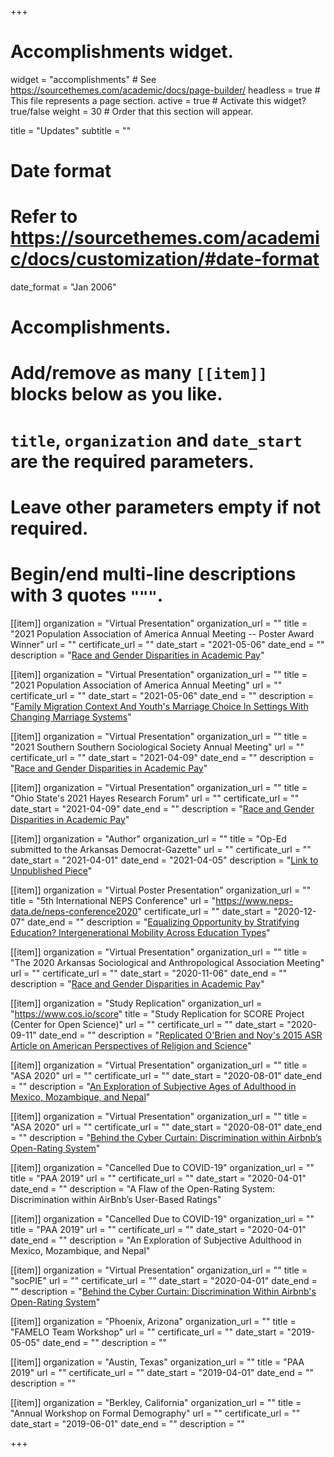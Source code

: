+++
# Accomplishments widget.
widget = "accomplishments"  # See https://sourcethemes.com/academic/docs/page-builder/
headless = true  # This file represents a page section.
active = true  # Activate this widget? true/false
weight = 30  # Order that this section will appear.

title = "Updates"
subtitle = ""

# Date format
#   Refer to https://sourcethemes.com/academic/docs/customization/#date-format
date_format = "Jan 2006"

# Accomplishments.
#   Add/remove as many `[[item]]` blocks below as you like.
#   `title`, `organization` and `date_start` are the required parameters.
#   Leave other parameters empty if not required.
#   Begin/end multi-line descriptions with 3 quotes `"""`.

[[item]]
  organization = "Virtual Presentation"
  organization_url = ""
  title = "2021 Population Association of America Annual Meeting -- Poster Award Winner"
  url = ""
  certificate_url = ""
  date_start = "2021-05-06"
  date_end = ""
  description = "[Race and Gender Disparities in Academic Pay](/updates/presentations/PAA2021_poster.pdf)"

[[item]]
  organization = "Virtual Presentation"
  organization_url = ""
  title = "2021 Population Association of America Annual Meeting"
  url = ""
  certificate_url = ""
  date_start = "2021-05-06"
  date_end = ""
  description = "[Family Migration Context And Youth's Marriage Choice In Settings With Changing Marriage Systems](/updates/presentations/PAA2021_Axxe_20210503.pdf)"

[[item]]
  organization = "Virtual Presentation"
  organization_url = ""
  title = "2021 Southern Southern Sociological Society Annual Meeting"
  url = ""
  certificate_url = ""
  date_start = "2021-04-09"
  date_end = ""
  description = "[Race and Gender Disparities in Academic Pay](/updates/presentations/AcademicInequality_SSS_20210408.pdf)"

[[item]]
  organization = "Virtual Presentation"
  organization_url = ""
  title = "Ohio State's 2021 Hayes Research Forum"
  url = ""
  certificate_url = ""
  date_start = "2021-04-09"
  date_end = ""
  description = "[Race and Gender Disparities in Academic Pay](/updates/presentations/AcademicInequality_Hayes_20210408.pdf)"

[[item]]
  organization = "Author"
  organization_url = ""
  title = "Op-Ed submitted to the Arkansas Democrat-Gazette"
  url = ""
  certificate_url = ""
  date_start = "2021-04-01"
  date_end = "2021-04-05"
  description = "[Link to Unpublished Piece](/updates/presentations/CRT_ArkDemGaz_Axxe_20210405.pdf)"

[[item]]
  organization = "Virtual Poster Presentation"
  organization_url = ""
  title = "5th International NEPS Conference"
  url = "https://www.neps-data.de/neps-conference2020"
  certificate_url = ""
  date_start = "2020-12-07"
  date_end = ""
  description = "[Equalizing Opportunity by Stratifying Education? Intergenerational Mobility Across Education Types](/updates/presentations/NEPS_Axxe_20201204.pdf)"

[[item]]
  organization = "Virtual Presentation"
  organization_url = ""
  title = "The 2020 Arkansas Sociological and Anthropological Association Meeting"
  url = ""
  certificate_url = ""
  date_start = "2020-11-06"
  date_end = ""
  description = "[Race and Gender Disparities in Academic Pay](/updates/presentations/ArkConf_AxxeChoi_20201105.pdf)"

[[item]]
  organization = "Study Replication"
  organization_url = "https://www.cos.io/score"
  title = "Study Replication for SCORE Project (Center for Open Science)"
  url = ""
  certificate_url = ""
  date_start = "2020-09-11"
  date_end = ""
  description = "[Replicated O'Brien and Noy's 2015 ASR Article on American Perspectives of Religion and Science](https://osf.io/7qnrs/?view_only=aa04eb52de9d4c599b6fcf19a5d0b69e)"

[[item]]
  organization = "Virtual Presentation"
  organization_url = ""
  title = "ASA 2020"
  url = ""
  certificate_url = ""
  date_start = "2020-08-01"
  date_end = ""
  description = "[An Exploration of Subjective Ages of Adulthood in Mexico, Mozambique, and Nepal](/updates/presentations/SubjAdult_ASA2020_Axxe_20200804.pdf)"

[[item]]
  organization = "Virtual Presentation"
  organization_url = ""
  title = "ASA 2020"
  url = ""
  certificate_url = ""
  date_start = "2020-08-01"
  date_end = ""
  description = "[Behind the Cyber Curtain: Discrimination within Airbnb’s Open-Rating System](/updates/presentations/ASA2020_AXXE_CHOI_Final.pdf)"

[[item]]
  organization = "Cancelled Due to COVID-19"
  organization_url = ""
  title = "PAA 2019"
  url = ""
  certificate_url = ""
  date_start = "2020-04-01"
  date_end = ""
  description = "A Flaw of the Open-Rating System: Discrimination within AirBnb’s User-Based Ratings"

[[item]]
  organization = "Cancelled Due to COVID-19"
  organization_url = ""
  title = "PAA 2019"
  url = ""
  certificate_url = ""
  date_start = "2020-04-01"
  date_end = ""
  description = "An Exploration of Subjective Adulthood in Mexico, Mozambique, and Nepal"

[[item]]
  organization = "Virtual Presentation"
  organization_url = ""
  title = "socPIE"
  url = ""
  certificate_url = ""
  date_start = "2020-04-01"
  date_end = ""
  description = "[Behind the Cyber Curtain: Discrimination Within Airbnb's Open-Rating System](/updates/presentations/Presentation_socPIE_AxxeChoi_20200410.pdf)"

[[item]]
  organization = "Phoenix, Arizona"
  organization_url = ""
  title = "FAMELO Team Workshop"
  url = ""
  certificate_url = ""
  date_start = "2019-05-05"
  date_end = ""
  description = ""

[[item]]
  organization = "Austin, Texas"
  organization_url = ""
  title = "PAA 2019"
  url = ""
  certificate_url = ""
  date_start = "2019-04-01"
  date_end = ""
  description = ""

[[item]]
  organization = "Berkley, California"
  organization_url = ""
  title = "Annual Workshop on Formal Demography"
  url = ""
  certificate_url = ""
  date_start = "2019-06-01"
  date_end = ""
  description = ""

+++